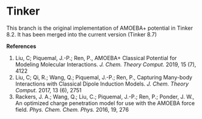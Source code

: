# Tinker

This branch is the original implementation of AMOEBA+ potential in Tinker 8.2.
It has been merged into the current version (Tinker 8.7)

__References__
1. Liu, C; Piquemal, J.-P.; Ren, P., AMOEBA+ Classical Potential for Modeling Molecular Interactions. 
*J. Chem. Theory Comput.* 2019, 15 (7), 4122
1. Liu, C; Qi, R.; Wang, Q.; Piquemal, J.-P.; Ren, P., Capturing Many-body Interactions with Classical Dipole Induction Models. 
*J. Chem. Theory Comput.* 2017, 13 (6), 2751
1. Rackers, J. A.; Wang, Q.; Liu, C.; Piquemal, J.-P.; Ren, P.; Ponder, J. W., An optimized charge penetration model for use with the AMOEBA force field. 
*Phys. Chem. Chem. Phys.* 2016, 19, 276
